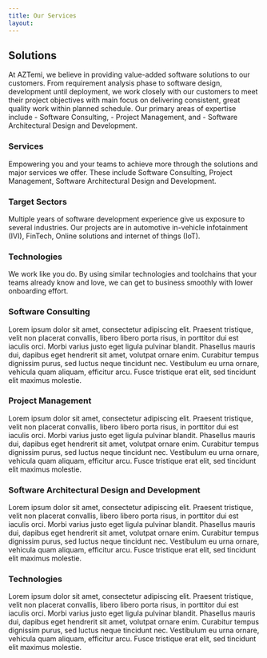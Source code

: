 ```yaml
---
title: Our Services
layout:
---
```

## Solutions

At AZTemi, we believe in providing value-added software solutions to our customers. From requirement analysis phase to software design, development until deployment, we work closely with our customers to meet their project objectives with main focus on delivering consistent, great quality work within planned schedule. Our primary areas of expertise include - Software Consulting, - Project Management, and - Software Architectural Design and Development.

### Services

Empowering you and your teams to achieve more through the solutions and major services we offer. These include Software Consulting, Project Management, Software Architectural Design and Development.

### Target Sectors

Multiple years of software development experience give us exposure to several industries. Our projects are in automotive in-vehicle infotainment (IVI), FinTech, Online solutions and internet of things (IoT).

### Technologies

We work like you do. By using similar technologies and toolchains that your teams already know and love, we can get to business smoothly with lower onboarding effort.

### Software Consulting

Lorem ipsum dolor sit amet, consectetur adipiscing elit. Praesent tristique, velit non placerat convallis, libero libero porta risus, in porttitor dui est iaculis orci. Morbi varius justo eget ligula pulvinar blandit. Phasellus mauris dui, dapibus eget hendrerit sit amet, volutpat ornare enim. Curabitur tempus dignissim purus, sed luctus neque tincidunt nec. Vestibulum eu urna ornare, vehicula quam aliquam, efficitur arcu. Fusce tristique erat elit, sed tincidunt elit maximus molestie.

### Project Management

Lorem ipsum dolor sit amet, consectetur adipiscing elit. Praesent tristique, velit non placerat convallis, libero libero porta risus, in porttitor dui est iaculis orci. Morbi varius justo eget ligula pulvinar blandit. Phasellus mauris dui, dapibus eget hendrerit sit amet, volutpat ornare enim. Curabitur tempus dignissim purus, sed luctus neque tincidunt nec. Vestibulum eu urna ornare, vehicula quam aliquam, efficitur arcu. Fusce tristique erat elit, sed tincidunt elit maximus molestie.

### Software Architectural Design and Development

Lorem ipsum dolor sit amet, consectetur adipiscing elit. Praesent tristique, velit non placerat convallis, libero libero porta risus, in porttitor dui est iaculis orci. Morbi varius justo eget ligula pulvinar blandit. Phasellus mauris dui, dapibus eget hendrerit sit amet, volutpat ornare enim. Curabitur tempus dignissim purus, sed luctus neque tincidunt nec. Vestibulum eu urna ornare, vehicula quam aliquam, efficitur arcu. Fusce tristique erat elit, sed tincidunt elit maximus molestie.

### Technologies

Lorem ipsum dolor sit amet, consectetur adipiscing elit. Praesent tristique, velit non placerat convallis, libero libero porta risus, in porttitor dui est iaculis orci. Morbi varius justo eget ligula pulvinar blandit. Phasellus mauris dui, dapibus eget hendrerit sit amet, volutpat ornare enim. Curabitur tempus dignissim purus, sed luctus neque tincidunt nec. Vestibulum eu urna ornare, vehicula quam aliquam, efficitur arcu. Fusce tristique erat elit, sed tincidunt elit maximus molestie.
